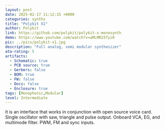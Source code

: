 ```yaml
---
layout: post
date: 2025-02-17 11:12:15 +0000
categories: synths
title: "Polykit X1"
author: Polykit
link: https://github.com/polykit/polykit-x-monosynth
demo: https://www.youtube.com/watch?v=aMLMR25Tyi0
pic: ../pics/polykit-x1.jpg
description: "Full analog, semi modular synthesizer"
ata-rating: 5
artifacts:
  - Schematic: true
  - PCB source: true
  - Gerbers: false
  - BOM: true
  - FW: false
  - Docs: false
  - Enclosure: true
tags: [Monophonic,Modular]
level: Intermediate
---
```


It is an interface that works in conjunction with open source voice card. Single oscillator with saw, triangle and pulse output. Onboard VCA, EG, and multimode filter. PWM, FM and sync inputs.
